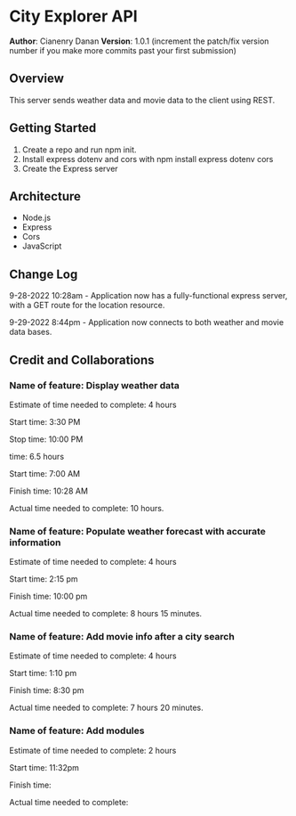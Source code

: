 # City Explorer API

**Author**: Cianenry Danan
**Version**: 1.0.1 (increment the patch/fix version number if you make more commits past your first submission)

## Overview
<!-- Provide a high level overview of what this application is and why you are building it, beyond the fact that it's an assignment for this class. (i.e. What's your problem domain?) -->
This server sends weather data and movie data to the client using REST.

## Getting Started
<!-- What are the steps that a user must take in order to build this app on their own machine and get it running? -->
1. Create a repo and run npm init.
2. Install express dotenv and cors with npm install express dotenv cors
3. Create the Express server

## Architecture

* Node.js
* Express
* Cors
* JavaScript

## Change Log
<!-- Use this area to document the iterative changes made to your application as each feature is successfully implemented. Use time stamps. Here's an example:-->

9-28-2022 10:28am - Application now has a fully-functional express server, with a GET route for the location resource.

9-29-2022 8:44pm - Application now connects to both weather and movie data bases.

## Credit and Collaborations
<!-- Give credit (and a link) to other people or resources that helped you build this application. -->

### Name of feature: Display weather data

Estimate of time needed to complete: 4 hours

Start time: 3:30 PM

Stop time: 10:00 PM

time: 6.5 hours

Start time: 7:00 AM

Finish time: 10:28 AM

Actual time needed to complete: 10 hours.

### Name of feature: Populate weather forecast with accurate information

Estimate of time needed to complete: 4 hours

Start time: 2:15 pm

Finish time: 10:00 pm

Actual time needed to complete: 8 hours 15 minutes.

### Name of feature: Add movie info after a city search

Estimate of time needed to complete: 4 hours

Start time: 1:10 pm

Finish time: 8:30 pm

Actual time needed to complete: 7 hours 20 minutes.

### Name of feature: Add modules 

Estimate of time needed to complete: 2 hours

Start time: 11:32pm

Finish time: 

Actual time needed to complete: 